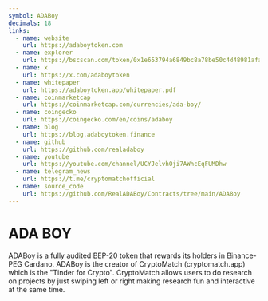 ```yaml
---
symbol: ADABoy
decimals: 18
links:
  - name: website
    url: https://adaboytoken.com
  - name: explorer
    url: https://bscscan.com/token/0x1e653794a6849bc8a78be50c4d48981afad6359d
  - name: x
    url: https://x.com/adaboytoken
  - name: whitepaper
    url: https://adaboytoken.app/whitepaper.pdf
  - name: coinmarketcap
    url: https://coinmarketcap.com/currencies/ada-boy/
  - name: coingecko
    url: https://coingecko.com/en/coins/adaboy
  - name: blog
    url: https://blog.adaboytoken.finance
  - name: github
    url: https://github.com/realadaboy
  - name: youtube
    url: https://youtube.com/channel/UCYJelvhOji7AWhcEqFUMDhw
  - name: telegram_news
    url: https://t.me/cryptomatchofficial
  - name: source_code
    url: https://github.com/RealADABoy/Contracts/tree/main/ADABoy
---
```


# ADA BOY

ADABoy is a fully audited BEP-20 token that rewards its holders in Binance-PEG Cardano. ADABoy is the creator of CryptoMatch (cryptomatch.app) which is the "Tinder for Crypto". CryptoMatch allows users to do research on projects by just swiping left or right making research fun and interactive at the same time.

